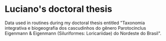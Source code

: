 # Luciano's doctoral thesis
Data used in routines during my doctoral thesis entitled "Taxonomia integrativa e biogeografia dos cascudinhos do gênero Parotocinclus Eigenmann & Eigenmann (Siluriformes: Loricariidae) do Nordeste do Brasil".
